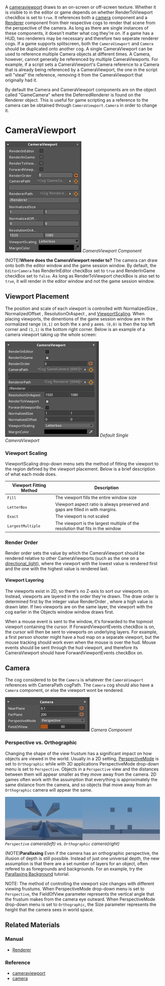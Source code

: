 A [cameraviewport](https://github.com/ZilchEngine/ZilchDocs/blob/master/code_reference/class_reference/cameraviewport.markdown) draws to an on-screen or off-screen texture. Whether it is visible to in the editor or game depends on whether RenderToViewport checkBox is set to `true`.  It references both a [camera](https://github.com/ZilchEngine/ZilchDocs/blob/master/code_reference/class_reference/camera.markdown) component and a [Renderer](https://github.com/ZilchEngine/ZilchDocs/blob/master/zilch_editor_documentation/zeromanual/graphics/renderer/deferred_renderer.markdown) component from their respective cogs to render that scene from the perspective of the camera.  As long as there are single instances of these components, it doesn't matter what cog they're on.  If a game has a HUD, two renderers may be necessary and therefore two seperate renderer cogs.  If a game supports splitscreen, both the `CameraViewport` and `Camera` should be duplicated onto another cog. A single CameraViewport can be used to reference multiple Camera objects at different times. A Camera, however, cannot generally be referenced by multiple CameraViewports. For example, if a script sets a CameraViewport's Camera reference to a Camera that is already being referenced by a CameraViewport, the one in the script will "steal" the reference, removing it from the CameraViewport that originally had it.

By default the Camera and CameraViewport components are on the object called "GameCamera" where the DeferredRenderer is found on the Renderer object. This is useful for game scripting as a reference to the camera can be obtained through `CameraViewport.Camera` in order to change it.

 # CameraViewport


![image](https://raw.githubusercontent.com/ZilchEngine/ZilchFiles/master/doc_files/46327.png) *CameraViewport Component*


(NOTE)**Where does the CameraViewport render to?**
The camera can draw onto both the editor window and the game session window.  By default, the `EditorCamera` has RenderInEditor checkBox set to `true` and RenderInGame checkBox set to `false`. As long as RenderToViewport checkBox is also set to `true`, it will render in the editor window and not the game session window.

 ## Viewport Placement
The position and scale of each viewport is controlled with NormalizedSize , NormalizedOffset , ResolutionOrAspect , and [ViewportScaling](https://github.com/ZilchEngine/ZilchDocs/blob/master/code_reference/enum_reference.markdown#viewportscaling).  When placing viewports, the dimentions of the game session window are in the normalized range `[0,1]` on both the x and y axes.  `(0,0)` is then the top left corner and `(1,1)` is the bottom right corner.  Below is an example of a camera viewport taking up the whole screen:



![CameraViewport](https://raw.githubusercontent.com/ZilchEngine/ZilchFiles/master/doc_files/47642.png) *Default Single CameraViewport*


 ### Viewport Scaling
ViewportScaling drop-down menu sets the method of fitting the viewport to the region defined by the viewport placement.  Below is a brief description of what each mode does.

| Viewport Fitting Method | Description |
| -- | -- |
| `Fill` | The viewport fills the entire window size |
| `LetterBox` | Viewport aspect ratio is always preserved and gaps are filled in with margins. |
| `Exact` | The viewport is not scaled |
| `LargestMultiple` | The viewport is the largest multiple of the resolution that fits in the window |

 ### Render Order

Render order sets the value by which the CameraViewport should be rendered relative to other CameraViewports (such as the one on a [directional_light](https://github.com/ZilchEngine/ZilchDocs/blob/master/zilch_editor_documentation/zeromanual/graphics/lighting/direct_lighting/directional_light.markdown)), where the viewport with the lowest value is rendered first and the one with the highest value is rendered last.

 #### Viewport Layering
The viewports exist in 2D, so there's no Z-axis to sort our viewports on.  Instead, viewports are layered in the order they're drawn.  The draw order is determined first by the integer value RenderOrder , where a high value is drawn later.  If two viewports are on the same layer, the viewport with the cog earlier in the Objects window window draws first.

When a mouse event is sent to the window, it's forwarded to the topmost viewport containing the cursor.  If ForwardViewportEvents checkBox is on, the cursor will then be sent to viewports on underlying layers.  For example, a first person shooter might have a hud map on a separate viewport, but the mouse tracking should work even when the mouse is over the hud.  Mouse events should be sent through the hud viewport, and therefore its CameraViewport should have ForwardViewportEvents checkBox on.

 ## Camera
The cog considered to be the `Camera` is whatever the `CameraViewport` references with CameraPath cogPath.  The `Camera` cog should also have a `Camera` component, or else the viewport wont be rendered.



![Camera](https://raw.githubusercontent.com/ZilchEngine/ZilchFiles/master/doc_files/47645.png) *Camera Component*


 ### Perspective vs. Orthographic
Changing the shape of the view frustum has a significant impact on how objects are viewed in the world.  Usually in a 2D setting, [PerspectiveMode](https://github.com/ZilchEngine/ZilchDocs/blob/master/code_reference/enum_reference.markdown#perspectivemode) is set to `Orthographic` while with 3D applications PerspectiveMode drop-down menu is set to `Perspective`.  Objects in a `Perspective` view and the distances between them will appear smaller as they move away from the camera.  2D games often work with the assumption that everything is approximately the same distance from the camera, and so objects that move away from an `Orthographic` camera will appear the same.



![image](https://raw.githubusercontent.com/ZilchEngine/ZilchFiles/master/doc_files/46825.png) *`Perspective` camera(left) vs. `Orthographic` camera(right)*


(NOTE)**Parallaxing** Even if the camera has an orthographic perspective, the illusion of depth is still possible.  Instead of just one universal depth, the new assumption is that there are a set number of layers for an object, often refered to as foregrounds and backgrounds.  For an example, try the [Parallaxing Background](https://github.com/ZilchEngine/ZilchDocs/blob/master/zilch_editor_documentation/tutorials/graphics/parallaxbackground.markdown) tutorial.

NOTE: The method of controlling the viewport size changes with different viewing frustums.  When PerspectiveMode drop-down menu is set to `Perspective`, the FieldOfView  parameter represents the vertical angle that the frustum makes from the camera eye outward.  When PerspectiveMode drop-down menu is set to `Orthographic`, the Size  parameter represents the height that the camera sees in world space.

 ## Related Materials
 ### Manual
- [Renderer](https://github.com/ZilchEngine/ZilchDocs/blob/master/zilch_editor_documentation/zeromanual/graphics/renderer.markdown)

 ### Reference
- [cameraviewport](https://github.com/ZilchEngine/ZilchDocs/blob/master/code_reference/class_reference/cameraviewport.markdown)
- [camera](https://github.com/ZilchEngine/ZilchDocs/blob/master/code_reference/class_reference/camera.markdown) 

 